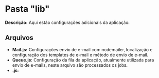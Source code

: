 # Pasta "lib"

**Descrição:** Aqui estão configurações adicionais da aplicação.

## Arquivos

* **Mail.js:** Configurações envio de e-mail com nodemailer, localização e configuração dos templates de e-mail e método de envio de e-mail.
* **Queue.js:** Configuração da fila da aplicação, atualmente utilizada para envio de e-mails, neste arquivo são processados os jobs.
* **.js:** 